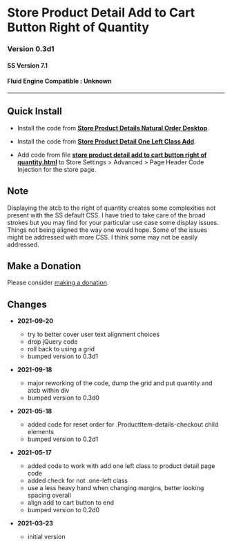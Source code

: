 # Store Product Detail Add to Cart Button Right of Quantity

### Version 0.3d1

#### SS Version 7.1

#### Fluid Engine Compatible : Unknown

---

## Quick Install

* Install the code from
  **[Store Product Details Natural Order Desktop](https://github.com/tomsWebConsulting/twcsl/tree/main/v7.1/Store%20Product%20Details%20Natural%20Order%20Desktop#store-product-details-natural-order-desktop)**.
  
* Install the code from
  **[Store Product Detail One Left Class Add](https://github.com/tomsWebConsulting/twcsl/tree/main/Store%20Product%20Detail%20One%20Left%20Class%20Add#store-product-detail-one-left-class-add)**.
  
* Add code from file
  **[store product detail add to cart button right of quantity.html](store%20product%20detail%20add%20to%20cart%20button%20right%20of%20quantity.html#L1)**
  to Store Settings > Advanced > Page Header Code Injection for the store page.

## Note

Displaying the atcb to the right of quantity creates some complexities not
present with the SS default CSS. I have tried to take care of the broad strokes
but you may find for your particular use case some display issues. Things not
being aligned the way one would hope. Some of the issues might be addressed with
more CSS. I think some may not be easily addressed.

## Make a Donation

Please consider
[making a donation](https://github.com/tomsWebConsulting/twcsl#make-a-donation).

## Changes

* **2021-09-20**

  * try to better cover user text alignment choices
  * drop jQuery code
  * roll back to using a grid
  * bumped version to 0.3d1
  
* **2021-09-18**

  * major reworking of the code, dump the grid and put quantity and atcb within
    div
  * bumped version to 0.3d0
  
* **2021-05-18**

  * added code for reset order for .ProductItem-details-checkout child elements
  * bumped version to 0.2d1
  
* **2021-05-17**

  * added code to work with add one left class to product detail page code
  * added check for not .one-left class
  * use a less heavy hand when changing margins, better looking spacing overall
  * align add to cart button to end
  * bumped version to 0.2d0
  
* **2021-03-23**

  * initial version
